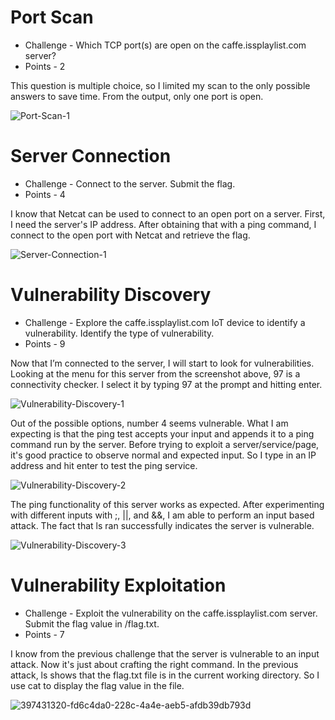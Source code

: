 # Port Scan

* Challenge - Which TCP port(s) are open on the caffe.issplaylist.com server?
* Points - 2

This question is multiple choice, so I limited my scan to the only possible answers to save time. From the output, only one port is open. 

![Port-Scan-1](https://github.com/user-attachments/assets/b97ed407-8bb9-482f-90de-130ae693bcef)


# Server Connection

* Challenge - Connect to the server. Submit the flag.
* Points - 4

I know that Netcat can be used to connect to an open port on a server. First, I need the server's IP address. After obtaining that with a ping command, I connect to the open port with Netcat and retrieve the flag. 

![Server-Connection-1](https://github.com/user-attachments/assets/7537c96f-2c44-4d16-9927-2d3f36508e96)


# Vulnerability Discovery

* Challenge - Explore the caffe.issplaylist.com IoT device to identify a vulnerability. Identify the type of vulnerability.
* Points - 9

Now that I’m connected to the server, I will start to look for vulnerabilities. Looking at the menu for this server from the screenshot above, 97 is a connectivity checker. I select it by typing 97 at the prompt and hitting enter. 

![Vulnerability-Discovery-1](https://github.com/user-attachments/assets/03fd9229-e7e1-4eef-b95a-a1d37345ab82)

Out of the possible options, number 4 seems vulnerable. What I am expecting is that the ping test accepts your input and appends it to a ping command run by the server. Before trying to exploit a server/service/page, it's good practice to observe normal and expected input. So I type in an IP address and hit enter to test the ping service. 

![Vulnerability-Discovery-2](https://github.com/user-attachments/assets/0964c878-a194-42a4-aefd-4d0daeacb069)

The ping functionality of this server works as expected. After experimenting with different inputs with ;, ||, and &&, I am able to perform an input based attack. The fact that ls ran successfully indicates the server is vulnerable. 

![Vulnerability-Discovery-3](https://github.com/user-attachments/assets/76988d12-9ac9-48cb-aa35-3e7eac228324)


# Vulnerability Exploitation

* Challenge - Exploit the vulnerability on the caffe.issplaylist.com server. Submit the flag value in /flag.txt.
* Points - 7

I know from the previous challenge that the server is vulnerable to an input attack. Now it's just about crafting the right command. In the previous attack, ls shows that the flag.txt file is in the current working directory. So I use cat to display the flag value in the file. 

![397431320-fd6c4da0-228c-4a4e-aeb5-afdb39db793d](https://github.com/user-attachments/assets/bc0ada9b-d79a-4e0d-b49b-35431d2ddd39)

